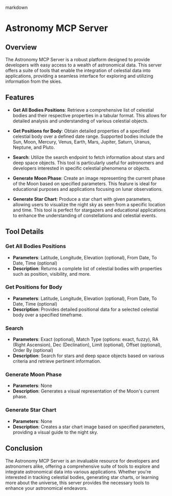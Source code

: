 markdown
# Astronomy MCP Server

## Overview

The Astronomy MCP Server is a robust platform designed to provide developers with easy access to a wealth of astronomical data. This server offers a suite of tools that enable the integration of celestial data into applications, providing a seamless interface for exploring and utilizing information from the skies.

## Features

- **Get All Bodies Positions**: Retrieve a comprehensive list of celestial bodies and their respective properties in a tabular format. This allows for detailed analysis and understanding of various celestial objects.
  
- **Get Positions for Body**: Obtain detailed properties of a specified celestial body over a defined date range. Supported bodies include the Sun, Moon, Mercury, Venus, Earth, Mars, Jupiter, Saturn, Uranus, Neptune, and Pluto.
  
- **Search**: Utilize the search endpoint to fetch information about stars and deep space objects. This tool is particularly useful for astronomers and developers interested in specific celestial phenomena or objects.
  
- **Generate Moon Phase**: Create an image representing the current phase of the Moon based on specified parameters. This feature is ideal for educational purposes and applications focusing on lunar observations.
  
- **Generate Star Chart**: Produce a star chart with given parameters, allowing users to visualize the night sky as seen from a specific location and time. This tool is perfect for stargazers and educational applications to enhance the understanding of constellations and celestial events.

## Tool Details

### Get All Bodies Positions

- **Parameters**: Latitude, Longitude, Elevation (optional), From Date, To Date, Time (optional)
- **Description**: Returns a complete list of celestial bodies with properties such as position, visibility, and more.

### Get Positions for Body

- **Parameters**: Latitude, Longitude, Elevation (optional), From Date, To Date, Time (optional)
- **Description**: Provides detailed positional data for a selected celestial body over a specified timeframe.

### Search

- **Parameters**: Exact (optional), Match Type (options: exact, fuzzy), RA (Right Ascension), Dec (Declination), Limit (optional), Offset (optional), Order By (optional)
- **Description**: Search for stars and deep space objects based on various criteria and retrieve pertinent information.

### Generate Moon Phase

- **Parameters**: None
- **Description**: Generates a visual representation of the Moon's current phase.

### Generate Star Chart

- **Parameters**: None
- **Description**: Creates a star chart image based on specified parameters, providing a visual guide to the night sky.

## Conclusion

The Astronomy MCP Server is an invaluable resource for developers and astronomers alike, offering a comprehensive suite of tools to explore and integrate astronomical data into various applications. Whether you're interested in tracking celestial bodies, generating star charts, or learning more about the universe, this server provides the necessary tools to enhance your astronomical endeavors.
